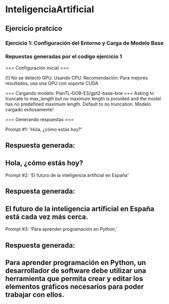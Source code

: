 # InteligenciaArtificial
## Ejercicio pratcico 
### Ejercicio 1: Configuración del Entorno y Carga de Modelo Base
### Repuestas generadas por el codigo ejercicio 1
=== Configuración inicial ===

[!] No se detectó GPU. Usando CPU.
  Recomendación: Para mejores resultados, usa una GPU con soporte CUDA

=== Cargando modelo: PlanTL-GOB-ES/gpt2-base-bne ===
Asking to truncate to max_length but no maximum length is provided and the model has no predefined maximum length. Default to no truncation.
Modelo cargado exitosamente!

=== Generando respuestas ===

Prompt #1: 'Hola, ¿cómo estás hoy?'

Respuesta generada:
--------------------------------------------------
Hola, ¿cómo estás hoy? 
--------------------------------------------------

Prompt #2: 'El futuro de la inteligencia artificial en España'

Respuesta generada:
--------------------------------------------------
El futuro de la inteligencia artificial en España está cada vez más cerca. 
--------------------------------------------------

Prompt #3: 'Para aprender programación en Python,'

Respuesta generada:
--------------------------------------------------
Para aprender programación en Python, un desarrollador de software debe utilizar una herramienta que permita crear y editar los elementos gráficos necesarios para poder trabajar con ellos. 
--------------------------------------------------
